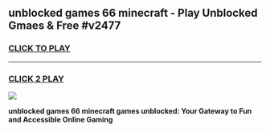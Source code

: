
## unblocked games 66 minecraft - Play Unblocked Gmaes & Free #v2477
<h3>
<a href="https://news.freeplayer.one?title=unblocked_games_66_minecraft&ref=03M">CLICK TO PLAY</a></h3>
<hr>

<h3>
<a href="https://news.freeplayer.one?title=unblocked_games_66_minecraft&ref=03M">CLICK 2 PLAY</a>
  
</h3>

<a href="https://news.freeplayer.one?title=unblocked_games_66_minecraft&ref=03M"><img src="https://clearcache.store/games.png"></a>


**unblocked games 66 minecraft games unblocked: Your Gateway to Fun and Accessible Online Gaming**
